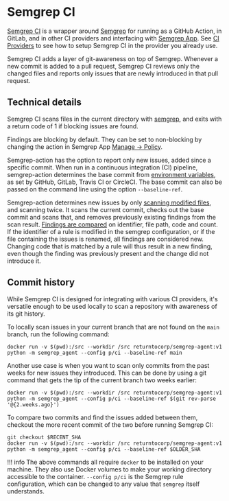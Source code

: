 # Semgrep CI

[Semgrep CI](https://github.com/returntocorp/semgrep-action) is a wrapper around [Semgrep](https://github.com/returntocorp/semgrep) for running as a GitHub Action, in GitLab, and in other CI providers and interfacing with [Semgrep App](https://semgrep.dev). See [CI Providers](providers.md) to see how to setup Semgrep CI in the provider you already use.

Semgrep CI adds a layer of git-awareness on top of Semgrep. Whenever a new commit is added to a pull request, Semgrep CI reviews only the changed files and reports only issues that are newly introduced in that pull request.

## Technical details

Semgrep CI scans files in the current directory with [semgrep](https://github.com/returntocorp/semgrep), and exits with a return code of 1 if blocking issues are found.

Findings are blocking by default. They can be set to non-blocking by changing the action in Semgrep App [Manage → Policy](https://semgrep.dev/manage/policy).

Semgrep-action has the option to report only new issues, added since a specific commit.
When run in a continuous integration (CI) pipeline, semgrep-action determines the base commit from [environment variables](https://github.com/returntocorp/semgrep-action/blob/develop/src/semgrep_agent/meta.py), as set by GitHub, GitLab, Travis CI or CircleCI. The base commit can also be passed on the command line using the option `--baseline-ref`.

Semgrep-action determines new issues by only [scanning modified files](https://github.com/returntocorp/semgrep-action/blob/develop/src/semgrep_agent/targets.py), and scanning twice. It scans the current commit, checks out the base commit and scans that, and removes previously existing findings from the scan result. [Findings are compared](https://github.com/returntocorp/semgrep-action/blob/develop/src/semgrep_agent/findings.py) on identifier, file path, code and count. If the identifier of a rule is modified in the semgrep configuration, or if the file containing the issues is renamed, all findings are considered new. Changing code that is matched by a rule will thus result in a new finding, even though the finding was previously present and the change did not introduce it.


## Commit history

While Semgrep CI is designed
for integrating with various CI providers,
it's versatile enough to be used locally
to scan a repository with awareness of its git history.

To locally scan issues in your current branch
that are not found on the `main` branch,
run the following command:

```
docker run -v $(pwd):/src --workdir /src returntocorp/semgrep-agent:v1 python -m semgrep_agent --config p/ci --baseline-ref main
```

Another use case is when you want to scan only commits
from the past weeks for new issues they introduced.
This can be done by using a git command
that gets the tip of the current branch two weeks earlier:

```
docker run -v $(pwd):/src --workdir /src returntocorp/semgrep-agent:v1 python -m semgrep_agent --config p/ci --baseline-ref $(git rev-parse '@{2.weeks.ago}')
```

To compare two commits
and find the issues added between them,
checkout the more recent commit of the two
before running Semgrep CI:

```
git checkout $RECENT_SHA
docker run -v $(pwd):/src --workdir /src returntocorp/semgrep-agent:v1 python -m semgrep_agent --config p/ci --baseline-ref $OLDER_SHA
```

!!! info
    The above commands all require `docker`
    to be installed on your machine.
    They also use Docker volumes
    to make your working directory accessible to the container.
    `--config p/ci` is the Semgrep rule configuration,
    which can be changed to any value
    that `semgrep` itself understands.
